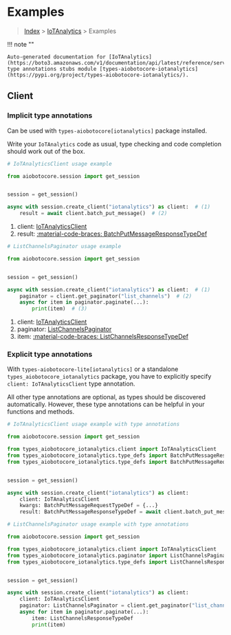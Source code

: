 # Examples

> [Index](../README.md) > [IoTAnalytics](./README.md) > Examples

!!! note ""

    Auto-generated documentation for [IoTAnalytics](https://boto3.amazonaws.com/v1/documentation/api/latest/reference/services/iotanalytics.html#iotanalytics)
    type annotations stubs module [types-aiobotocore-iotanalytics](https://pypi.org/project/types-aiobotocore-iotanalytics/).

## Client

### Implicit type annotations

Can be used with `types-aiobotocore[iotanalytics]` package installed.

Write your `IoTAnalytics` code as usual,
type checking and code completion should work out of the box.



```python
# IoTAnalyticsClient usage example

from aiobotocore.session import get_session


session = get_session()

async with session.create_client("iotanalytics") as client:  # (1)
    result = await client.batch_put_message()  # (2)
```

1. client: [IoTAnalyticsClient](./client.md)
2. result: [:material-code-braces: BatchPutMessageResponseTypeDef](./type_defs.md#batchputmessageresponsetypedef) 



```python
# ListChannelsPaginator usage example

from aiobotocore.session import get_session


session = get_session()

async with session.create_client("iotanalytics") as client:  # (1)
    paginator = client.get_paginator("list_channels")  # (2)
    async for item in paginator.paginate(...):
        print(item)  # (3)
```

1. client: [IoTAnalyticsClient](./client.md)
2. paginator: [ListChannelsPaginator](./paginators.md#listchannelspaginator)
3. item: [:material-code-braces: ListChannelsResponseTypeDef](./type_defs.md#listchannelsresponsetypedef) 




### Explicit type annotations

With `types-aiobotocore-lite[iotanalytics]`
or a standalone `types_aiobotocore_iotanalytics` package, you have to explicitly specify
`client: IoTAnalyticsClient` type annotation.

All other type annotations are optional, as types should be discovered automatically.
However, these type annotations can be helpful in your functions and methods.


```python
# IoTAnalyticsClient usage example with type annotations

from aiobotocore.session import get_session

from types_aiobotocore_iotanalytics.client import IoTAnalyticsClient
from types_aiobotocore_iotanalytics.type_defs import BatchPutMessageResponseTypeDef
from types_aiobotocore_iotanalytics.type_defs import BatchPutMessageRequestTypeDef


session = get_session()

async with session.create_client("iotanalytics") as client:
    client: IoTAnalyticsClient
    kwargs: BatchPutMessageRequestTypeDef = {...}
    result: BatchPutMessageResponseTypeDef = await client.batch_put_message(**kwargs)
```



```python
# ListChannelsPaginator usage example with type annotations

from aiobotocore.session import get_session

from types_aiobotocore_iotanalytics.client import IoTAnalyticsClient
from types_aiobotocore_iotanalytics.paginator import ListChannelsPaginator
from types_aiobotocore_iotanalytics.type_defs import ListChannelsResponseTypeDef


session = get_session()

async with session.create_client("iotanalytics") as client:
    client: IoTAnalyticsClient
    paginator: ListChannelsPaginator = client.get_paginator("list_channels")
    async for item in paginator.paginate(...):
        item: ListChannelsResponseTypeDef
        print(item)
```


